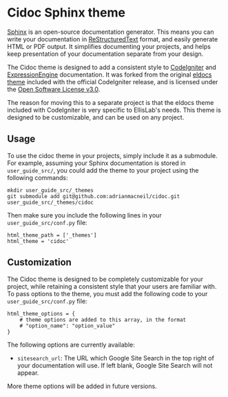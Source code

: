 Cidoc Sphinx theme
==================

[Sphinx](http://sphinx.pocoo.org/) is an open-source documentation generator. This means you can
write your documentation in [ReStructuredText](http://docutils.sourceforge.net/docs/user/rst/quickstart.html)
format, and easily generate HTML or PDF output. It simplifies documenting your projects, and helps keep
presentation of your documentation separate from your design.

The Cidoc theme is designed to add a consistent style to [CodeIgniter](http://codeigniter.com/)
and [ExpressionEngine](http://expressionengine.com/) documentation. It was forked from the
original [eldocs theme](https://github.com/EllisLab/CodeIgniter/tree/develop/user_guide_src/source/_themes/eldocs)
included with the official CodeIgniter release, and is licensed under the [Open Software License v3.0](http://www.opensource.org/licenses/OSL-3.0).

The reason for moving this to a separate project is that the eldocs theme included with CodeIgniter
is very specific to EllisLab's needs. This theme is designed to be customizable, and can be used
on any project.

Usage
-----

To use the cidoc theme in your projects, simply include it as a submodule. For example, assuming your
Sphinx documentation is stored in `user_guide_src/`, you could add the theme to your project using
the following commands:

	mkdir user_guide_src/_themes
	git submodule add git@github.com:adrianmacneil/cidoc.git user_guide_src/_themes/cidoc

Then make sure you include the following lines in your `user_guide_src/conf.py` file:

	html_theme_path = ['_themes']
	html_theme = 'cidoc'

Customization
-------------

The Cidoc theme is designed to be completely customizable for your project, while retaining a consistent
style that your users are familiar with. To pass options to the theme, you must add the following code to
your `user_guide_src/conf.py` file:

	html_theme_options = {
		# theme options are added to this array, in the format
		# "option_name": "option_value"
	}

The following options are currently available:

* `sitesearch_url`: The URL which Google Site Search in the top right of your documentation will use. If left blank, Google Site Search will not appear.

More theme options will be added in future versions.
